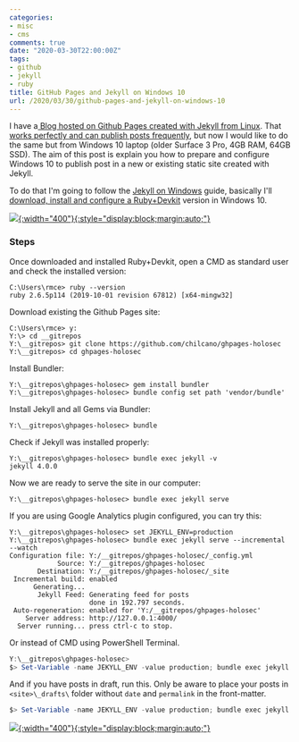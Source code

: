 ```yaml
---
categories:
- misc
- cms
comments: true
date: "2020-03-30T22:00:00Z"
tags:
- github
- jekyll
- ruby
title: GitHub Pages and Jekyll on Windows 10
url: /2020/03/30/github-pages-and-jekyll-on-windows-10
---
```

I have a[ Blog hosted on Github Pages created with Jekyll from Linux](https://holisticsecurity.io/2019/10/14/migrating-wordpress-com-blog-to-github-pages-with-jekyll-part1). That [works perfectly and can publish posts frequently](https://holisticsecurity.io/2019/12/10/migrating-wordpress-com-blog-to-github-pages-with-jekyll-part2), but now I would like to do the same but from Windows 10 laptop (older Surface 3 Pro, 4GB RAM, 64GB SSD). The aim of this post is explain you how to prepare and configure Windows 10 to publish post in a new or existing static site created with Jekyll.

To do that I'm going to follow the [Jekyll on Windows](https://jekyllrb.com/docs/installation/windows) guide, basically I'll [download, install and configure a Ruby+Devkit](https://rubyinstaller.org/downloads) version in Windows 10.

[![](/assets/blog20200330/20200330-github-pages-and-jekyll-on-windows-10-1.png){:width="400"}{:style="display:block;margin:auto;"}](/assets/blog20200330/20200330-github-pages-and-jekyll-on-windows-10-1.png)

<!--more-->

### Steps

Once downloaded and installed Ruby+Devkit, open a CMD as standard user and check the installed version:

```
C:\Users\rmce> ruby --version
ruby 2.6.5p114 (2019-10-01 revision 67812) [x64-mingw32]
```
 
Download existing the Github Pages site:

```
C:\Users\rmce> y:
Y:\> cd __gitrepos
Y:\__gitrepos> git clone https://github.com/chilcano/ghpages-holosec
Y:\__gitrepos> cd ghpages-holosec
```

Install Bundler:

```
Y:\__gitrepos\ghpages-holosec> gem install bundler
Y:\__gitrepos\ghpages-holosec> bundle config set path 'vendor/bundle'
```

Install Jekyll and all Gems via Bundler:

```
Y:\__gitrepos\ghpages-holosec> bundle 
```

Check if Jekyll was installed properly:

```
Y:\__gitrepos\ghpages-holosec> bundle exec jekyll -v
jekyll 4.0.0
```

Now we are ready to serve the site in our computer:

```
Y:\__gitrepos\ghpages-holosec> bundle exec jekyll serve
```

If you are using Google Analytics plugin configured, you can try this:

```
Y:\__gitrepos\ghpages-holosec> set JEKYLL_ENV=production 
Y:\__gitrepos\ghpages-holosec> bundle exec jekyll serve --incremental --watch 
Configuration file: Y:/__gitrepos/ghpages-holosec/_config.yml
            Source: Y:/__gitrepos/ghpages-holosec
       Destination: Y:/__gitrepos/ghpages-holosec/_site
 Incremental build: enabled
      Generating...
       Jekyll Feed: Generating feed for posts
                    done in 192.797 seconds.
 Auto-regeneration: enabled for 'Y:/__gitrepos/ghpages-holosec'
    Server address: http://127.0.0.1:4000/
  Server running... press ctrl-c to stop.
```

Or instead of CMD using PowerShell Terminal.
```PowerShell
Y:\__gitrepos\ghpages-holosec>
$> Set-Variable -name JEKYLL_ENV -value production; bundle exec jekyll serve --incremental --watch
```

And if you have posts in draft, run this. Only be aware to place your posts in `<site>\_drafts\` folder without `date` and `permalink` in the front-matter.
```PowerShell
$> Set-Variable -name JEKYLL_ENV -value production; bundle exec jekyll serve --watch --drafts
```

[![](/assets/blog20200330/20200330-github-pages-and-jekyll-on-windows-10-2.png){:width="400"}{:style="display:block;margin:auto;"}](/assets/blog20200330/20200330-github-pages-and-jekyll-on-windows-10-2.png)